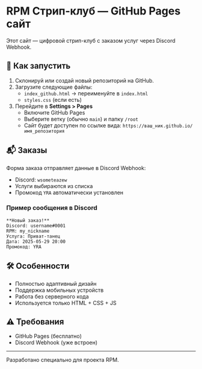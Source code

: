 
# RPM Стрип-клуб — GitHub Pages сайт

Этот сайт — цифровой стрип-клуб с заказом услуг через Discord Webhook.

## 🚀 Как запустить

1. Склонируй или создай новый репозиторий на GitHub.
2. Загрузите следующие файлы:
   - `index_github.html` → переименуйте в `index.html`
   - `styles.css` (если есть)
3. Перейдите в **Settings > Pages**
   - Включите GitHub Pages
   - Выберите ветку (обычно `main`) и папку `/root`
   - Сайт будет доступен по ссылке вида: `https://ваш_ник.github.io/имя_репозитория`

## 📬 Заказы

Форма заказа отправляет данные в Discord Webhook:

- Discord: `wsometeazew`
- Услуги выбираются из списка
- Промокод `YRA` автоматически установлен

### Пример сообщения в Discord

```
**Новый заказ!**
Discord: username#0001
RPM: my_nickname
Услуга: Приват-танец
Дата: 2025-05-29 20:00
Промокод: YRA
```

## 🛠 Особенности

- Полностью адаптивный дизайн
- Поддержка мобильных устройств
- Работа без серверного кода
- Используется только HTML + CSS + JS

## ⚠ Требования

- GitHub Pages (бесплатно)
- Discord Webhook (уже встроен)

---

Разработано специально для проекта RPM.
